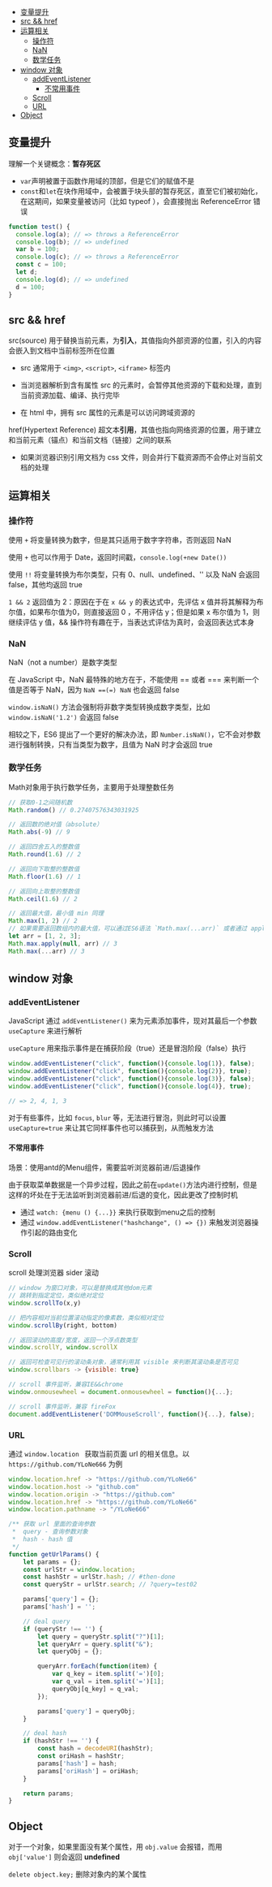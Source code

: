 <!-- MarkdownTOC -->

- [变量提升](#%E5%8F%98%E9%87%8F%E6%8F%90%E5%8D%87)
- [src && href](#src--href)
- [运算相关](#%E8%BF%90%E7%AE%97%E7%9B%B8%E5%85%B3)
  - [操作符](#%E6%93%8D%E4%BD%9C%E7%AC%A6)
  - [NaN](#nan)
  - [数学任务](#%E6%95%B0%E5%AD%A6%E4%BB%BB%E5%8A%A1)
- [window 对象](#window-%E5%AF%B9%E8%B1%A1)
  - [addEventListener](#addeventlistener)
    - [不常用事件](#%E4%B8%8D%E5%B8%B8%E7%94%A8%E4%BA%8B%E4%BB%B6)
  - [Scroll](#scroll)
  - [URL](#url)
- [Object](#object)

<!-- /MarkdownTOC -->



## 变量提升

理解一个关键概念：**暂存死区**

- `var`声明被置于函数作用域的顶部，但是它们的赋值不是
- `const`和`let`在块作用域中，会被置于块头部的暂存死区，直至它们被初始化，在这期间，如果变量被访问（比如 typeof ），会直接抛出 ReferenceError 错误

```javascript
function test() {
  console.log(a); // => throws a ReferenceError
  console.log(b); // => undefined
  var b = 100;
  console.log(c); // => throws a ReferenceError
  const c = 100;
  let d;
  console.log(d); // => undefined
  d = 100;
}
```


## src && href

src(source) 用于替换当前元素，为**引入**，其值指向外部资源的位置，引入的内容会嵌入到文档中当前标签所在位置

- src 通常用于 `<img>`, `<script>`, `<iframe>` 标签内

- 当浏览器解析到含有属性 src 的元素时，会暂停其他资源的下载和处理，直到当前资源加载、编译、执行完毕

- 在 html 中，拥有 src 属性的元素是可以访问跨域资源的

href(Hypertext Reference) 超文本**引用**，其值也指向网络资源的位置，用于建立和当前元素（锚点）和当前文档（链接）之间的联系

- 如果浏览器识别引用文档为 css 文件，则会并行下载资源而不会停止对当前文档的处理


## 运算相关

### 操作符

使用 `+` 将变量转换为数字，但是其只适用于数字字符串，否则返回 NaN

使用 `+` 也可以作用于 Date，返回时间戳，`console.log(+new Date())`

使用 `!!` 将变量转换为布尔类型，只有 0、null、undefined、'' 以及 NaN 会返回 false，其他均返回 true

`1 && 2` 返回值为 2：原因在于在 `x && y` 的表达式中，先评估 x 值并将其解释为布尔值，如果布尔值为0，则直接返回 0 ，不用评估 y；但是如果 x 布尔值为 1，则继续评估 y 值，&& 操作符有趣在于，当表达式评估为真时，会返回表达式本身

### NaN

NaN（not a number）是数字类型

在 JavaScript 中，NaN 最特殊的地方在于，不能使用 == 或者 === 来判断一个值是否等于 NaN，因为 `NaN ==(=) NaN` 也会返回 false

`window.isNaN()` 方法会强制将非数字类型转换成数字类型，比如 `window.isNaN('1.2')` 会返回 false

相较之下，ES6 提出了一个更好的解决办法，即 `Number.isNaN()`，它不会对参数进行强制转换，只有当类型为数字，且值为 NaN 时才会返回 true

### 数学任务

Math对象用于执行数学任务，主要用于处理整数任务

```javascript
// 获取0-1之间随机数
Math.random() // 0.27407576343031925

// 返回数的绝对值（absolute）
Math.abs(-9) // 9

// 返回四舍五入的整数值
Math.round(1.6) // 2

// 返回向下取整的整数值
Math.floor(1.6) // 1

// 返回向上取整的整数值
Math.ceil(1.6) // 2

// 返回最大值，最小值 min 同理
Math.max(1, 2) // 2
// 如果需要返回数组内的最大值，可以通过ES6语法 `Math.max(...arr)` 或者通过 apply 方法 `Math.max.apply(null, arr)`
let arr = [1, 2, 3];
Math.max.apply(null, arr) // 3
Math.max(...arr) // 3
```

## window 对象

### addEventListener

JavaScript 通过 `addEventListener()` 来为元素添加事件，现对其最后一个参数 `useCapture` 来进行解析

`useCapture` 用来指示事件是在捕获阶段（true）还是冒泡阶段（false）执行

```js
window.addEventListener("click", function(){console.log(1)}, false);
window.addEventListener("click", function(){console.log(2)}, true);
window.addEventListener("click", function(){console.log(3)}, false);
window.addEventListener("click", function(){console.log(4)}, true);

// => 2, 4, 1, 3
```

对于有些事件，比如 `focus`, `blur` 等，无法进行冒泡，则此时可以设置 `useCapture=true` 来让其它同样事件也可以捕获到，从而触发方法

#### 不常用事件

场景：使用antd的Menu组件，需要监听浏览器前进/后退操作

由于获取菜单数据是一个异步过程，因此之前在`update()`方法内进行控制，但是这样的坏处在于无法监听到浏览器前进/后退的变化，因此更改了控制时机
- 通过 `watch: {menu () {...}}` 来执行获取到menu之后的控制
- 通过 `window.addEventListener("hashchange", () => {})` 来触发浏览器操作引起的路由变化



### Scroll

scroll 处理浏览器 sider 滚动

```javascript
// window 为窗口对象，可以是替换成其他dom元素
// 跳转到指定定位，类似绝对定位
window.scrollTo(x,y)

// 把内容相对当前位置滚动指定的像素数，类似相对定位
window.scrollBy(right, bottom)

// 返回滚动的高度/宽度，返回一个浮点数类型
window.scrollY, window.scrollX

// 返回可检查可见行的滚动条对象，通常利用其 visible 来判断其滚动条是否可见
window.scrollbars -> {visible: true}

// scroll 事件监听，兼容IE&&chrome
window.onmousewheel = document.onmousewheel = function(){...};

// scroll 事件监听，兼容 fireFox
document.addEventListener('DOMMouseScroll', function(){...}, false);
```

### URL

通过 `window.location ` 获取当前页面 url 的相关信息。以 `https://github.com/YLoNe666` 为例

```javascript
window.location.href -> "https://github.com/YLoNe66"
window.location.host -> "github.com"
window.location.origin -> "https://github.com"
window.location.href -> "https://github.com/YLoNe66"
window.location.pathname -> "/YLoNe666"

/** 获取 url 里面的查询参数
 *  query - 查询参数对象
 *  hash - hash 值
 */
function getUrlParams() {
    let params = {};
    const urlStr = window.location;
    const hashStr = urlStr.hash; // #then-done
    const queryStr = urlStr.search; // ?query=test02

    params['query'] = {};
    params['hash'] = '';

    // deal query
    if (queryStr !== '') {
        let query = queryStr.split("?")[1];
        let queryArr = query.split("&");
        let queryObj = {};

        queryArr.forEach(function(item) {
            var q_key = item.split('=')[0];
            var q_val = item.split('=')[1];
            queryObj[q_key] = q_val;
        });

        params['query'] = queryObj;
    }

    // deal hash
    if (hashStr !== '') {
        const hash = decodeURI(hashStr);
        const oriHash = hashStr;
        params['hash'] = hash;
        params['oriHash'] = oriHash;
    }

    return params;
}
```


## Object

对于一个对象，如果里面没有某个属性，用 `obj.value` 会报错，而用 `obj['value']` 则会返回 **undefined**

`delete object.key;` 删除对象内的某个属性

